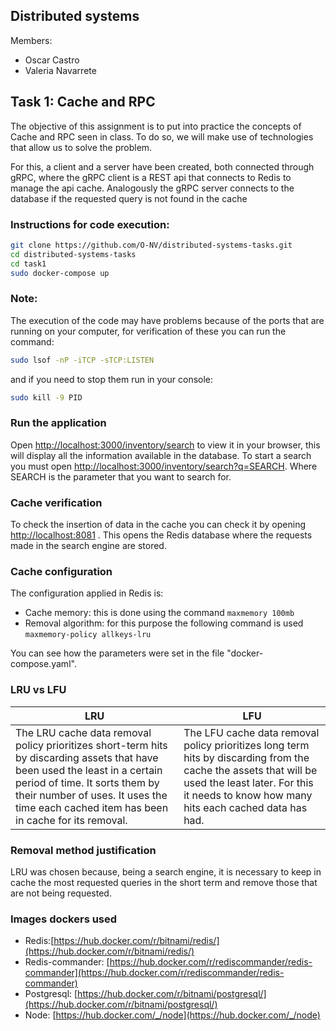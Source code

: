 ## Distributed systems 

Members:
- Oscar Castro
- Valeria Navarrete

## Task 1: Cache and RPC

The objective of this assignment is to put into practice the concepts of Cache and RPC seen in class. To do so, we will make use of technologies that allow us to solve the problem.

For this, a client and a server have been created, both connected through gRPC, where the gRPC client is a REST api that connects to Redis to manage the api cache. Analogously the gRPC server connects to the database if the requested query is not found in the cache


### Instructions for code execution:
```bash
git clone https://github.com/O-NV/distributed-systems-tasks.git
cd distributed-systems-tasks
cd task1
sudo docker-compose up
```

### Note:
The execution of the code may have problems because of the ports that are running on your computer, for verification of these you can run the command:
```bash
sudo lsof -nP -iTCP -sTCP:LISTEN
```
and if you need to stop them run in your console: 
```bash
sudo kill -9 PID
```

### Run the application
Open [http://localhost:3000/inventory/search](http://localhost:3000/inventory/search) to view it in your browser, this will display all the information available in the database. To start a search you must open [http://localhost:3000/inventory/search?q=SEARCH](http://localhost:3000/inventory/search?q=SEARCH). Where SEARCH is the parameter that you want to search for.

### Cache verification
To check the insertion of data in the cache you can check it by opening [http://localhost:8081](http://localhost:8081) . This opens the Redis database where the requests made in the search engine are stored.

### Cache configuration
The configuration applied in Redis is:

- Cache memory: this is done using the command ```maxmemory 100mb```
- Removal algorithm: for this purpose the following command is used ```maxmemory-policy allkeys-lru```

You can see how the parameters were set in the file "docker-compose.yaml". 

### LRU vs LFU

LRU  | LFU
------------- | -------------
The LRU cache data removal policy prioritizes short-term hits by discarding assets that have been used the least in a certain period of time. It sorts them by their number of uses. It uses the time each cached item has been in cache for its removal. | The LFU cache data removal policy prioritizes long term hits by discarding from the cache the assets that will be used the least later. For this it needs to know how many hits each cached data has had.

### Removal method justification

LRU was chosen because, being a search engine, it is necessary to keep in cache the most requested queries in the short term and remove those that are not being requested.

### Images dockers used
- Redis:[https://hub.docker.com/r/bitnami/redis/](https://hub.docker.com/r/bitnami/redis/)
- Redis-commander: [https://hub.docker.com/r/rediscommander/redis-commander](https://hub.docker.com/r/rediscommander/redis-commander)
- Postgresql: [https://hub.docker.com/r/bitnami/postgresql/](https://hub.docker.com/r/bitnami/postgresql/)
- Node: [https://hub.docker.com/_/node](https://hub.docker.com/_/node)
